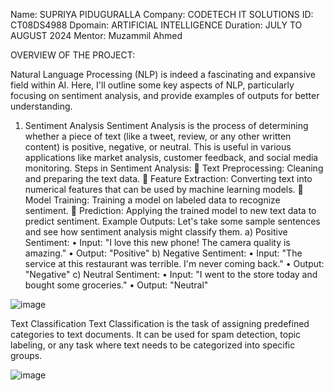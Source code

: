 Name: SUPRIYA PIDUGURALLA
Company: CODETECH IT SOLUTIONS
ID: CT08DS4988
Dpomain: ARTIFICIAL INTELLIGENCE
Duration: JULY TO AUGUST 2024
Mentor: Muzammil Ahmed

OVERVIEW OF THE PROJECT:

Natural Language Processing (NLP) is indeed a fascinating and expansive field within AI. Here, I'll outline some key aspects of NLP, particularly focusing on sentiment analysis, and provide examples of outputs for better understanding.
1.	Sentiment Analysis
Sentiment Analysis is the process of determining whether a piece of text (like a tweet, review, or any other written content) is positive, negative, or neutral. This is useful in various applications like market analysis, customer feedback, and social media monitoring.
  Steps in Sentiment Analysis:
  	Text Preprocessing: Cleaning and preparing the text data.
  	Feature Extraction: Converting text into numerical features that can be used by machine learning models.
  	Model Training: Training a model on labeled data to recognize sentiment.
  	Prediction: Applying the trained model to new text data to predict sentiment.
  Example Outputs:
  Let's take some sample sentences and see how sentiment analysis might classify them.
  a)	Positive Sentiment:
  •	Input: "I love this new phone! The camera quality is amazing."
  •	Output: "Positive"
  b)	Negative Sentiment:
  •	Input: "The service at this restaurant was terrible. I'm never coming back."
  •	Output: "Negative"
  c)	Neutral Sentiment:
  •	Input: "I went to the store today and bought some groceries."
  •	Output: "Neutral"

![image](https://github.com/user-attachments/assets/bf9a4f1d-e3e6-4f1a-b552-89c10dd9d551)


Text Classification
Text Classification is the task of assigning predefined categories to text documents. It can be used for spam detection, topic labeling, or any task where text needs to be categorized into specific groups.

![image](https://github.com/user-attachments/assets/4e00502c-116b-4a18-8d05-351a20efa6d1)

